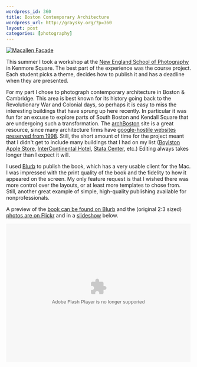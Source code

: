 ```yaml
--- 
wordpress_id: 360
title: Boston Contemporary Architecture
wordpress_url: http://graysky.org/?p=360
layout: post
categories: [photography]
---
```

<div class="flickr-frame"><a href="http://www.flickr.com/photos/downtree/2733743041/" title="Macallen Facade"><img src="http://graysky.org/images/macallen_facade.jpg" class="flickr-photo" alt="Macallen Facade" /></a></div>

This summer I took a workshop at the <a href="http://www.nesop.com">New England School of Photography</a> in Kenmore Square. The best part of the experience was the course project. Each student picks a theme, decides how to publish it and has a deadline when they are presented. 

For my part I chose to photograph contemporary architecture in Boston & Cambridge. This area is best known for its history going back to the Revolutionary War and Colonial days, so perhaps it is easy to miss the interesting buildings that have sprung up here recently. In particular it was fun for an excuse to explore parts of South Boston and Kendall Square that are undergoing such a transformation. The <a href="http://www.archboston.org/community/">archBoston</a> site is a great resource, since many architecture firms have <a href="http://www.37signals.com/svn/posts/1219-architects-1998-called-and-it-wants-its-web-sites-back">google-hostile websites preserved from 1998</a>. Still, the short amount of time for the project meant that I didn't get to include many buildings that I had on my list (<a href="http://www.apple.com/retail/boylstonstreet/">Boylston Apple Store</a>, <a href="http://www.intercontinentalboston.com/html/hotel_near_boston_waterfront.asp">InterContinental Hotel</a>, <a href="http://en.wikipedia.org/wiki/Stata_Center">Stata Center</a>, etc.) Editing always takes longer than I expect it will.

I used <a href="http://www.blurb.com">Blurb</a> to publish the book, which has a very usable client for the Mac. I was impressed with the print quality of the book and the fidelity to how it appeared on the screen. My only feature request is that I wished there was more control over the layouts, or at least more templates to chose from. Still, another great example of simple, high-quality publishing available for nonprofessionals. 

A preview of the <a href="http://www.blurb.com/bookstore/detail/330623">book can be found on Blurb</a> and the (original 2:3 sized) <a href="http://flickr.com/photos/downtree/sets/72157606587744273/">photos are on Flickr</a> and in a <a href="http://flickr.com/photos/downtree/sets/72157606587744273/show/">slideshow</a> below.

<div class="flickr-frame">
<object type="application/x-shockwave-flash" class="flickr-photo" width="500" height="375" data="http://www.flickr.com/apps/slideshow/show.swf?v=59913" classid="clsid:D27CDB6E-AE6D-11cf-96B8-444553540000"> <param name="flashvars" value="&offsite=true&intl_lang=en-us&page_show_url=%2Fphotos%2Fdowntree%2Fsets%2F72157606587744273%2Fshow%2F&page_show_back_url=%2Fphotos%2Fdowntree%2Fsets%2F72157606587744273%2F&set_id=72157606587744273&jump_to="></param> <param name="movie" value="http://www.flickr.com/apps/slideshow/show.swf?v=59913"></param> <param name="bgcolor" value="#000000"></param> <param name="allowFullScreen" value="true"></param><embed type="application/x-shockwave-flash" src="http://www.flickr.com/apps/slideshow/show.swf?v=59913" bgcolor="#000000" allowFullScreen="true" flashvars="&offsite=true&intl_lang=en-us&page_show_url=%2Fphotos%2Fdowntree%2Fsets%2F72157606587744273%2Fshow%2F&page_show_back_url=%2Fphotos%2Fdowntree%2Fsets%2F72157606587744273%2F&set_id=72157606587744273&jump_to=" width="500" height="375"></embed></object></div>
